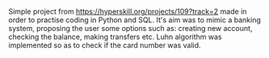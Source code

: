 Simple project from https://hyperskill.org/projects/109?track=2 made in order to practise coding in Python and SQL. It's aim was to mimic a banking system, proposing the user some options such as: creating new account, checking the balance, making transfers etc. Luhn algorithm was implemented so as to check if the card number was valid. 
